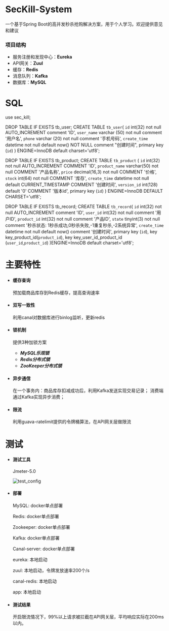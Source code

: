 # SecKill-System

一个基于Spring Boot的高并发秒杀抢购解决方案，用于个人学习。欢迎提供意见和建议
 
 
### 项目结构
   - 服务注册和发现中心：**Eureka**
   - API网关：**Zuul**
   - 缓存：**Redis**
   - 消息队列：**Kafka**
   - 数据库：**MySQL**

 
# SQL

use sec_kill;

DROP TABLE IF EXISTS tb_user;
CREATE TABLE `tb_user`(
    `id` int(32) not null AUTO_INCREMENT comment 'ID',
    `user_name` varchar (50) not null comment '用户名',
    `phone` varchar (20) not null comment '手机号码',
    `create_time` datetime not null default now() NOT NULL comment "创建时间",
    primary key (`id`)
) ENGINE=InnoDB default charset='utf8';

DROP TABLE IF EXISTS tb_product;
CREATE TABLE `tb_product` (
  `id` int(32) not null AUTO_INCREMENT COMMENT 'ID',
  `product_name` varchar(50) not null COMMENT '产品名称',
  `price` decimal(16,3) not null COMMENT '价格',
  `stock` int(64) not null COMMENT '库存',
  `create_time` datetime not null default CURRENT_TIMESTAMP COMMENT '创建时间',
  `version_id` int(128) default '0' COMMENT '版本id',
  primary key (`id`)
) ENGINE=InnoDB DEFAULT CHARSET='utf8';

DROP TABLE IF EXISTS tb_record;
CREATE TABLE `tb_record`(
    `id` int(32) not null AUTO_INCREMENT comment 'ID',
    `user_id` int(32) not null comment '用户ID',
    `product_id` int(32) not null comment '产品ID',
    `state` tinyint(3) not null comment '秒杀状态: 1秒杀成功,0秒杀失败,-1重复秒杀,-2系统异常',
    `create_time` datetime not null default now() comment '创建时间',
    primary key (`id`),
    key key_product_id(`product_id`),
    key key_user_id_product_id (`user_id`,`product_id`)
)ENGINE=InnoDB default charset='utf8';


# 主要特性

 - #### 缓存查询

   预加载商品库存到Redis缓存，提高查询速率

- #### 双写一致性

   利用canal对数据库进行binlog监听，更新redis

 - #### 锁机制

   提供3种加锁方案
 
   - ***MySQL乐观锁***
   - ***Redis分布式锁***
   - ***ZooKeeper分布式锁***

 - #### 异步通信

   在一个事务内：商品库存扣减成功后，利用Kafka发送实现交易记录；
   消费端通过Kafka实现异步消费；

 - #### 限流

   利用guava-ratelimit提供的令牌桶算法，在API网关层做限流

# 测试

- #### 测试工具

  Jmeter-5.0
  
  ![test_config](https://github.com/JiangJiangjungle/SecKill-System/blob/master/figures/test_config.png)

- #### 部署

  MySQL: docker单点部署
  
  Redis: docker单点部署
  
  Zookeeper: docker单点部署
  
  Kafka: docker单点部署
  
  Canal-server: docker单点部署
  
  eureka: 本地启动
  
  zuul: 本地启动，令牌发放速率200个/s
  
  canal-redis: 本地启动
  
  app: 本地启动
  
- #### 测试结果

  开启限流情况下，99%以上请求被拦截在API网关层，平均响应实际在200ms以内。

